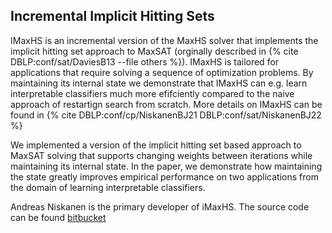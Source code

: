 ## Incremental Implicit Hitting Sets

IMaxHS is an incremental version of the MaxHS solver that implements the
implicit hitting set approach to MaxSAT (orginally described in {% cite DBLP:conf/sat/DaviesB13 --file others %}).
IMaxHS is tailored for applications that require solving a sequence of optimization problems. By maintaining
its internal state we demonstrate that IMaxHS can e.g. learn interpretable classifiers much more efifciently
compared to the naive approach of restartign search from scratch. More details on IMaxHS can be found in {% cite DBLP:conf/cp/NiskanenBJ21 DBLP:conf/sat/NiskanenBJ22 %}

We implemented a version of the implicit hitting set based approach to MaxSAT solving that supports changing weights between iterations while maintaining its internal state. In the paper, we demonstrate how maintaining the state greatly improves empirical performance on two applications from the domain of learning interpretable classifiers.

Andreas Niskanen is the primary developer of iMaxHS. The source code can be found [bitbucket](https://bitbucket.org/coreo-group/incremental-maxhs/)
